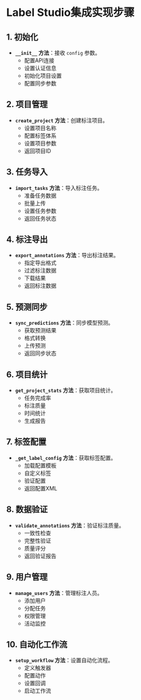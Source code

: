 # Label Studio集成实现步骤

## 1. 初始化
- **`__init__` 方法**：接收 `config` 参数。
  - 配置API连接
  - 设置认证信息
  - 初始化项目设置
  - 配置同步参数

## 2. 项目管理
- **`create_project` 方法**：创建标注项目。
  - 设置项目名称
  - 配置标签体系
  - 设置项目参数
  - 返回项目ID

## 3. 任务导入
- **`import_tasks` 方法**：导入标注任务。
  - 准备任务数据
  - 批量上传
  - 设置任务参数
  - 返回任务状态

## 4. 标注导出
- **`export_annotations` 方法**：导出标注结果。
  - 指定导出格式
  - 过滤标注数据
  - 下载结果
  - 返回标注数据

## 5. 预测同步
- **`sync_predictions` 方法**：同步模型预测。
  - 获取预测结果
  - 格式转换
  - 上传预测
  - 返回同步状态

## 6. 项目统计
- **`get_project_stats` 方法**：获取项目统计。
  - 任务完成率
  - 标注质量
  - 时间统计
  - 生成报告

## 7. 标签配置
- **`_get_label_config` 方法**：获取标签配置。
  - 加载配置模板
  - 自定义标签
  - 验证配置
  - 返回配置XML

## 8. 数据验证
- **`validate_annotations` 方法**：验证标注质量。
  - 一致性检查
  - 完整性验证
  - 质量评分
  - 返回验证报告

## 9. 用户管理
- **`manage_users` 方法**：管理标注人员。
  - 添加用户
  - 分配任务
  - 权限管理
  - 活动监控

## 10. 自动化工作流
- **`setup_workflow` 方法**：设置自动化流程。
  - 定义触发器
  - 配置动作
  - 设置回调
  - 启动工作流 